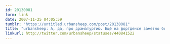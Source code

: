 ```yaml
---
id: 20130081
form: link
date: 2007-11-25 04:05:59
tumblr: "https://untitled.urbansheep.com/post/20130081"
title: "urbansheep: A, да, про драматургию. Ещё на фортденсе заметно было - хороший сет 'управляет' людьми - они все тогда примерно в одной фазе оказываются."
linkurl: http://twitter.com/urbansheep/statuses/440841522
---
```


